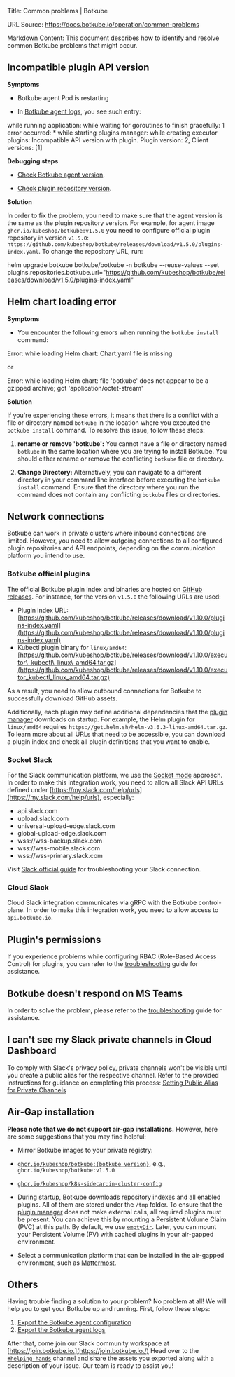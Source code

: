 Title: Common problems | Botkube

URL Source: https://docs.botkube.io/operation/common-problems

Markdown Content:
This document describes how to identify and resolve common Botkube problems that might occur.

Incompatible plugin API version[​](#incompatible-plugin-api-version"DirectlinktoIncompatiblepluginAPIversion")
---------------------------------------------------------------------------------------------------------------------

**Symptoms**

*   Botkube agent Pod is restarting

*   In [Botkube agent logs](https://docs.botkube.io/operation/diagnostics#agent-logs), you see such entry:

while running application: while waiting for goroutines to finish gracefully: 1 error occurred:    * while starting plugins manager: while creating executor plugins: Incompatible API version with plugin. Plugin version: 2, Client versions: [1]


**Debugging steps**

*   [Check Botkube agent version](https://docs.botkube.io/operation/diagnostics#agent-version).

*   [Check plugin repository version](https://docs.botkube.io/operation/diagnostics#check-configured-plugin-repositories).


**Solution**

In order to fix the problem, you need to make sure that the agent version is the same as the plugin repository version. For example, for agent image `ghcr.io/kubeshop/botkube:v1.5.0` you need to configure official plugin repository in version `v1.5.0`: `https://github.com/kubeshop/botkube/releases/download/v1.5.0/plugins-index.yaml`. To change the repository URL, run:

helm upgrade botkube botkube/botkube -n botkube --reuse-values --set plugins.repositories.botkube.url="https://github.com/kubeshop/botkube/releases/download/v1.5.0/plugins-index.yaml"

Helm chart loading error[​](#helm-chart-loading-error"DirectlinktoHelmchartloadingerror")
------------------------------------------------------------------------------------------------

**Symptoms**

*   You encounter the following errors when running the `botkube install` command:

Error: while loading Helm chart: Chart.yaml file is missing

or

Error: while loading Helm chart: file 'botkube' does not appear to be a gzipped archive; got 'application/octet-stream'


**Solution**

If you're experiencing these errors, it means that there is a conflict with a file or directory named `botkube` in the location where you executed the `botkube install` command. To resolve this issue, follow these steps:

1.  **rename or remove 'botkube':** You cannot have a file or directory named `botkube` in the same location where you are trying to install Botkube. You should either rename or remove the conflicting `botkube` file or directory.

2.  **Change Directory:** Alternatively, you can navigate to a different directory in your command line interface before executing the `botkube install` command. Ensure that the directory where you run the command does not contain any conflicting `botkube` files or directories.


Network connections[​](#network-connections"DirectlinktoNetworkconnections")
---------------------------------------------------------------------------------

Botkube can work in private clusters where inbound connections are limited. However, you need to allow outgoing connections to all configured plugin repositories and API endpoints, depending on the communication platform you intend to use.

### Botkube official plugins[​](#botkube-official-plugins"DirectlinktoBotkubeofficialplugins")

The official Botkube plugin index and binaries are hosted on [GitHub releases](https://github.com/kubeshop/botkube/releases). For instance, for the version `v1.5.0` the following URLs are used:

*   Plugin index URL: [https://github.com/kubeshop/botkube/releases/download/v1.10.0/plugins-index.yaml](https://github.com/kubeshop/botkube/releases/download/v1.10.0/plugins-index.yaml)
*   Kubectl plugin binary for `linux/amd64`: [https://github.com/kubeshop/botkube/releases/download/v1.10.0/executor\_kubectl\_linux\_amd64.tar.gz](https://github.com/kubeshop/botkube/releases/download/v1.10.0/executor_kubectl_linux_amd64.tar.gz)

As a result, you need to allow outbound connections for Botkube to successfully download GitHub assets.

Additionally, each plugin may define additional dependencies that the [plugin manager](https://docs.botkube.io/architecture/#plugin-manager) downloads on startup. For example, the Helm plugin for `linux/amd64` requires `https://get.helm.sh/helm-v3.6.3-linux-amd64.tar.gz`. To learn more about all URLs that need to be accessible, you can download a plugin index and check all plugin definitions that you want to enable.

### Socket Slack[​](#socket-slack"DirectlinktoSocketSlack")

For the Slack communication platform, we use the [Socket mode](https://api.slack.com/apis/connections/socket) approach. In order to make this integration work, you need to allow all Slack API URLs defined under [https://my.slack.com/help/urls](https://my.slack.com/help/urls), especially:

*   api.slack.com
*   upload.slack.com
*   universal-upload-edge.slack.com
*   global-upload-edge.slack.com
*   wss://wss-backup.slack.com
*   wss://wss-mobile.slack.com
*   wss://wss-primary.slack.com

Visit [Slack official guide](https://slack.com/help/articles/360001603387-Manage-Slack-connection-issues#network-settings) for troubleshooting your Slack connection.

### Cloud Slack[​](#cloud-slack"DirectlinktoCloudSlack")

Cloud Slack integration communicates via gRPC with the Botkube control-plane. In order to make this integration work, you need to allow access to `api.botkube.io`.

Plugin's permissions[​](#plugins-permissions"DirectlinktoPlugin'spermissions")
-----------------------------------------------------------------------------------

If you experience problems while configuring RBAC (Role-Based Access Control) for plugins, you can refer to the [troubleshooting](https://docs.botkube.io/configuration/rbac#troubleshooting) guide for assistance.

Botkube doesn't respond on MS Teams[​](#botkube-doesnt-respond-on-ms-teams"DirectlinktoBotkubedoesn'trespondonMSTeams")
--------------------------------------------------------------------------------------------------------------------------------

In order to solve the problem, please refer to the [troubleshooting](https://docs.botkube.io/installation/teams/#troubleshooting) guide for assistance.

I can't see my Slack private channels in Cloud Dashboard[​](#i-cant-see-my-slack-private-channels-in-cloud-dashboard"DirectlinktoIcan'tseemySlackprivatechannelsinCloudDashboard")
-----------------------------------------------------------------------------------------------------------------------------------------------------------------------------------------------

To comply with Slack's privacy policy, private channels won't be visible until you create a public alias for the respective channel. Refer to the provided instructions for guidance on completing this process: [Setting Public Alias for Private Channels](https://docs.botkube.io/installation/slack/cloud-slack#setting-public-alias-for-private-channels)

Air-Gap installation[​](#air-gap-installation"DirectlinktoAir-Gapinstallation")
------------------------------------------------------------------------------------

**Please note that we do not support air-gap installations.** However, here are some suggestions that you may find helpful:

*   Mirror Botkube images to your private registry:

*   [`ghcr.io/kubeshop/botkube:{botkube_version}`](https://github.com/kubeshop/botkube/pkgs/container/botkube), e.g., `ghcr.io/kubeshop/botkube:v1.5.0`
*   [`ghcr.io/kubeshop/k8s-sidecar:in-cluster-config`](https://github.com/orgs/kubeshop/packages/container/package/k8s-sidecar)
*   During startup, Botkube downloads repository indexes and all enabled plugins. All of them are stored under the `/tmp` folder. To ensure that the [plugin manager](https://docs.botkube.io/architecture/#plugin-manager) does not make external calls, all required plugins must be present. You can achieve this by mounting a Persistent Volume Claim (PVC) at this path. By default, we use [`emptyDir`](https://github.com/kubeshop/botkube/blob/9d0627794078d519987309271b64c94047cd65d9/helm/botkube/templates/deployment.yaml#L176-L177). Later, you can mount your Persistent Volume (PV) with cached plugins in your air-gapped environment.

*   Select a communication platform that can be installed in the air-gapped environment, such as [Mattermost](https://docs.botkube.io/installation/mattermost/).


Others[​](#others"DirectlinktoOthers")
------------------------------------------

Having trouble finding a solution to your problem? No problem at all! We will help you to get your Botkube up and running. First, follow these steps:

1.  [Export the Botkube agent configuration](https://docs.botkube.io/operation/diagnostics#agent-configuration)
2.  [Export the Botkube agent logs](https://docs.botkube.io/operation/diagnostics#agent-logs)

After that, come join our Slack community workspace at [https://join.botkube.io.](https://join.botkube.io./) Head over to the [`#helping-hands`](https://slack.com/app_redirect?team=TG7TTBLJ0&channel=helping-hands) channel and share the assets you exported along with a description of your issue. Our team is ready to assist you!
